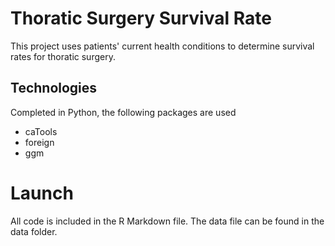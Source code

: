 # Thoratic Surgery Survival Rate

This project uses patients' current health conditions to determine survival rates for thoratic surgery.  

## Technologies

Completed in Python, the following packages are used
 - caTools
 - foreign
 - ggm
 
# Launch

All code is included in the R Markdown file. The data file can be found in the data folder. 
